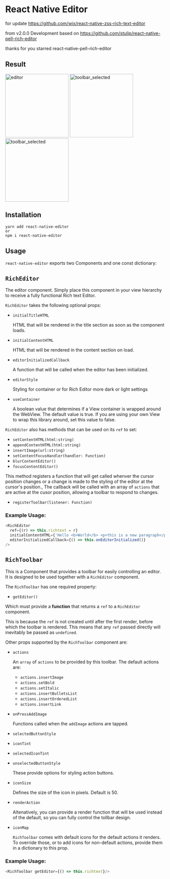 # React Native Editor
for update https://github.com/wix/react-native-zss-rich-text-editor

from v2.0.0
Development based on https://github.com/stulip/react-native-pell-rich-editor

thanks for you starred react-native-pell-rich-editor
## Result

<p align="left">
<img width=200 title="editor" src="https://github.com/shijingsh/react-native-editor/blob/master/readme/editor.png">
<img width=200 title="toolbar_selected" src="https://github.com/shijingsh/react-native-editor/blob/master/readme/toolbar.png">
<img width=200 title="toolbar_selected" src="https://github.com/shijingsh/react-native-editor/blob/master/readme/toolbar_selected.png">

</p>

## Installation

```
yarn add react-native-editor
or
npm i react-native-editor
```

## Usage

`react-native-editor` exports two Components and one const dictionary:

## `RichEditor`

The editor component. Simply place this component in your view hierarchy to receive a fully functional Rich text Editor.

`RichEditor` takes the following optional props:

* `initialTitleHTML`

	HTML that will be rendered in the title section as soon as the component loads.
* `initialContentHTML`

	HTML that will be rendered in the content section on load.

* `editorInitializedCallback `

	A function that will be called when the editor has been initialized.
	
* `editorStyle`

	Styling for container or for Rich Editor more dark or light settings

* `useContainer`

	A boolean value that determines if a View container is wrapped around the WebView. The default value is true. If you are using your own View to wrap this library around, set this value to false. 
	
	
`RichEditor` also has methods that can be used on its `ref` to  set:

*  `setContentHTML(html:string)`
*  `appendContentHTML(html:string)`
*  `insertImage(url:string) `
*  `setContentFocusHandler(handler: Function)`
*  `blurContentEditor()`
*  `focusContentEditor()`

This method registers a function that will get called whenver the cursor position changes or a change is made to the styling of the editor at the cursor's position., The callback will be called with an array of `actions` that are active at the cusor position, allowing a toolbar to respond to changes.

*  `registerToolbar(listener: Function)` 



### Example Usage:

```javascript
<RichEditor
  ref={(r) => this.richtext = r}
  initialContentHTML={'Hello <b>World</b> <p>this is a new paragraph</p> <p>this is another new paragraph</p>'}
  editorInitializedCallback={() => this.onEditorInitialized()}
/>
```

## `RichToolbar`

This is a Component that provides a toolbar for easily controlling an editor. It is designed to be used together with a `RichEditor` component.

The `RichToolbar` has one required property: 

* `getEditor()`

Which must provide a **function** that returns a `ref` to a `RichEditor` component. 

This is because the `ref` is not created until after the first render, before which the toolbar is rendered. This means that any `ref` passed directly will inevitably be passed as `undefined`.

Other props supported by the `RichToolbar` component are:

* `actions`

	An `array` of `actions` to be provided by this toolbar. The default actions are: 
	* `actions.insertImage`
  	* `actions.setBold`
  	* `actions.setItalic`
  	* `actions.insertBulletsList`
  	* `actions.insertOrderedList`
  	* `actions.insertLink`
  	
* `onPressAddImage`

    Functions called when the `addImage` actions are tapped. 
        
* `selectedButtonStyle`
* `iconTint`
* `selectedIconTint`
* `unselectedButtonStyle`
    
    These provide options for styling action buttons.

* `iconSize`
    
    Defines the size of the icon in pixels. Default is 50.

* `renderAction`

	Altenatively, you can provide a render function that will be used instead of the default, so you can fully control the tollbar design.
	
	
* `iconMap` 

	`RichToolbar` comes with default icons for the default actions it renders. To override those, or to add icons for non-default actions, provide them in a dictionary to this prop.
	

### Example Usage:

```javascript
<RichToolbar getEditor={() => this.richtext}/>
```
